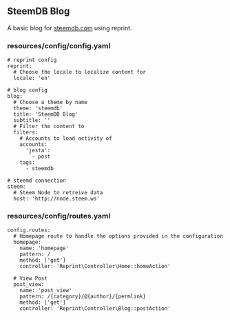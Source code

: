 ## SteemDB Blog

A basic blog for [steemdb.com](https://steemdb.com) using reprint.


### resources/config/config.yaml
```
# reprint config
reprint:
  # Choose the locale to localize content for
  locale: 'en'

# blog config
blog:
  # Choose a theme by name
  theme: 'steemdb'
  title: 'SteemDB Blog'
  subtitle: ''
  # Filter the content to
  filters:
    # Accounts to load activity of
    accounts:
      'jesta':
        - post
    tags:
      - steemdb

# steemd connection
steem:
  # Steem Node to retreive data
  host: 'http://node.steem.ws'
```

### resources/config/routes.yaml
```
config.routes:
  # Homepage route to handle the options provided in the configuration
  homepage:
    name: 'homepage'
    pattern: /
    method: ['get']
    controller: 'Reprint\Controller\Home::homeAction'

  # View Post
  post_view:
    name: 'post_view'
    pattern: /{category}/@{author}/{permlink}
    method: ['get']
    controller: 'Reprint\Controller\Blog::postAction'
```

